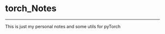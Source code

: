 # torch_Notes
________________________________________________________
This is just my personal notes and some utils for pyTorch

